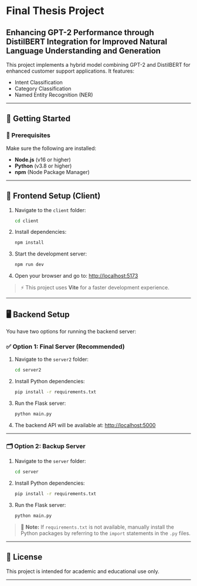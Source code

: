 # Final Thesis Project

## **Enhancing GPT-2 Performance through DistilBERT Integration for Improved Natural Language Understanding and Generation**

This project implements a hybrid model combining GPT-2 and DistilBERT for enhanced customer support applications. It features:

* Intent Classification
* Category Classification
* Named Entity Recognition (NER)

---

## 🚀 Getting Started

### 🧰 Prerequisites

Make sure the following are installed:

* **Node.js** (v16 or higher)
* **Python** (v3.8 or higher)
* **npm** (Node Package Manager)

---

## 📱 Frontend Setup (Client)

1. Navigate to the `client` folder:

   ```bash
   cd client
   ```

2. Install dependencies:

   ```bash
   npm install
   ```

3. Start the development server:

   ```bash
   npm run dev
   ```

4. Open your browser and go to:
   [http://localhost:5173](http://localhost:5173)

> ⚡ This project uses **Vite** for a faster development experience.

---

## 🖥️ Backend Setup

You have two options for running the backend server:

### ✅ Option 1: Final Server (Recommended)

1. Navigate to the `server2` folder:

   ```bash
   cd server2
   ```

2. Install Python dependencies:

   ```bash
   pip install -r requirements.txt
   ```

3. Run the Flask server:

   ```bash
   python main.py
   ```

4. The backend API will be available at:
   [http://localhost:5000](http://localhost:5000)

---

### 🗂️ Option 2: Backup Server

1. Navigate to the `server` folder:

   ```bash
   cd server
   ```

2. Install Python dependencies:

   ```bash
   pip install -r requirements.txt
   ```

3. Run the Flask server:

   ```bash
   python main.py
   ```

> 📝 **Note:** If `requirements.txt` is not available, manually install the Python packages by referring to the `import` statements in the `.py` files.

---

## 📄 License

This project is intended for academic and educational use only.

---



